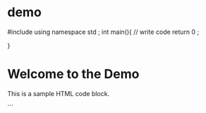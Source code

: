 # demo

#include <iostream>
using namespace std ;
int main(){
// write code
return 0 ;

}

<!-- ```html -->
<!DOCTYPE html>
<html>
<head>
    <title>Sample HTML</title>
</head>
<body>
    <h1>Welcome to the Demo</h1>
    <p>This is a sample HTML code block.</p>
</body>
</html>
```
